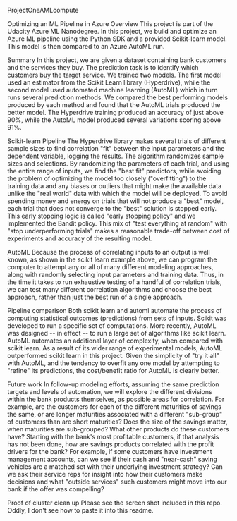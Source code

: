 ProjectOneAMLcompute

Optimizing an ML Pipeline in Azure
Overview
This project is part of the Udacity Azure ML Nanodegree. In this project, we build and optimize an Azure ML pipeline using the Python SDK and a provided Scikit-learn model. This model is then compared to an Azure AutoML run.

Summary
In this project, we are given a dataset containing bank customers and the services they buy. The prediction task is to identify which customers buy the target service. We trained two models. The first model used an estimator from the Scikit Learn library (Hyperdrive), while the second model used automated machine learning (AutoML) which in turn runs several prediction methods. We compared the best performing models produced by each method and found that the AutoML trials produced the better model. The Hyperdrive training produced an accuracy of just above 90%, while the AutoML model produced several variations scoring above 91%.

Scikit-learn Pipeline
The Hyperdrive library makes several trials of different sample sizes to find correlation "fit" between the input parameters and the dependent variable, logging the results. The algorithm randomizes sample sizes and selections. By randomizing the parameters of each trial, and using the entire range of inputs, we find the "best fit" predictors, while avoiding the problem of optimizing the model too closely ("overfitting") to the training data and any biases or outliers that might make the available data unlike the "real world" data with which the model will be deployed. To avoid spending money and energy on trials that will not produce a "best" model, each trial that does not converge to the "best" solution is stopped early. This early stopping logic is called "early stopping policy" and we implemented the Bandit policy. This mix of "test everything at random" with "stop underperforming trials" makes a reasonable trade-off between cost of experiments and accuracy of the resulting model.

AutoML
Because the process of correlating inputs to an output is well known, as shown in the scikit learn example above, we can program the computer to attempt any or all of many different modeling approaches, along with randomly selecting input parameters and training data. Thus, in the time it takes to run exhaustive testing of a handful of correlation trials, we can test many different correlation algorithms and choose the best approach, rather than just the best run of a single approach.

Pipeline comparison
Both scikit learn and automl automate the process of computing statistical outcomes (predictions) from sets of inputs. Scikit was developed to run a specific set of computations. More recently, AutoML was designed -- in effect -- to run a large set of algorithms like scikit learn. AutoML automates an additional layer of complexity, when compared with scikit learn. As a result of its wider range of experimental models, AutoML outperformed scikit learn in this project. Given the simplicity of "try it all" with AutoML, and the tendency to overfit any one model by attempting to "refine" its predictions, the cost/benefit ratio for AutoML is clearly better.

Future work
In follow-up modeling efforts, assuming the same prediction targets and levels of automation, we will explore the different divisions within the bank products themselves, as possible areas for correlation. For example, are the customers for each of the different maturities of savings the same, or are longer maturities associated with a different "sub-group" of customers than are short maturities? Does the size of the savings matter, when maturities are sub-grouped? What other products do these customers have? Starting with the bank's most profitable customers, if that analysis has not been done, how are savings products correlated with the profit drivers for the bank? For example, if some customers have investment management accounts, can we see if their cash and "near-cash" saving vehicles are a matched set with their underlying investment strategy? Can we ask their service reps for insight into how their customers make decisions and what "outside services" such customers might move into our bank if the offer was compelling?

Proof of cluster clean up
Please see the screen shot included in this repo. Oddly, I don't see how to paste it into this readme.
